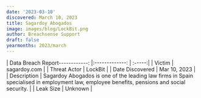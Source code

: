 ```yaml
---
date: '2023-03-10'
discovered: March 10, 2023
title: Sagardoy Abogados
image: images/blog/LockBit.png
author: Breachsense Support
draft: false
yearmonths: 2023/march
---
```


| Data Breach Report------------:     |:-------------:    | :-----:|
| Victim      | sagardoy.com      | 
| Threat Actor      | LockBit      | 
| Date Discovered      | Mar 10, 2023      | 
| Description      | Sagardoy Abogados is one of the leading law firms in Spain specialised in employment law, employee benefits, pensions and social security.      | 
| Leak Size      | Unknown      | 

